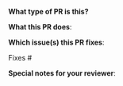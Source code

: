 <!--
Thanks for sending a pull request!
If this is your first time, please read our contributor guidelines: https://github.com/duyanghao/Eagle/blob/master/CONTRIBUTING.md
-->

**What type of PR is this?**

**What this PR does**:

**Which issue(s) this PR fixes**:

Fixes #

**Special notes for your reviewer**:

